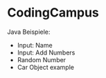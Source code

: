 # CodingCampus
Java Beispiele:
* Input: Name
* Input: Add Numbers
* Random Number
* Car Object example
